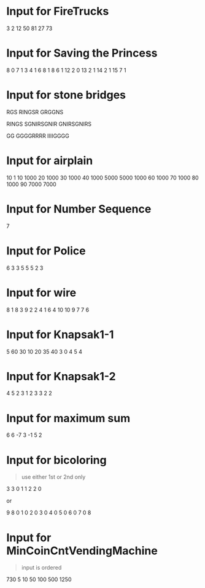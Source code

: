 

# Input for FireTrucks
3 2
12 50 81
27 73



# Input for Saving the Princess
8
0 7 1
3 4 1
6 8 1
8 6 1
12 2 0
13 2 1
14 2 1
15 7 1


# Input for stone bridges
RGS
RINGSR
GRGGNS

RINGS
SGNIRSGNIR
GNIRSGNIRS

GG
GGGGRRRR
IIIIGGGG

# Input for airplain
10 1
10 1000
20 1000
30 1000
40 1000
5000 5000
1000 60
1000 70
1000 80
1000 90
7000 7000


# Input for Number Sequence
7

# Input for Police
6
3
3 5
5 5
2 3

# Input for wire

8
1 8
3 9
2 2
4 1
6 4
10 10
9 7
7 6

# Input for Knapsak1-1

5 60
30 10 20 35 40
3 0 4 5 4

# Input for Knapsak1-2

4 5
2 3
1 2
3 3
2 2

# Input for maximum sum
6
6 -7 3 -1 5 2

# Input for bicoloring
> use either 1st or 2nd only

3 
3
0 1
1 2
2 0

or 

9
8
0 1
0 2
0 3
0 4
0 5
0 6
0 7
0 8

# Input for MinCoinCntVendingMachine
> input is ordered

730
5
10 50 100 500 1250
